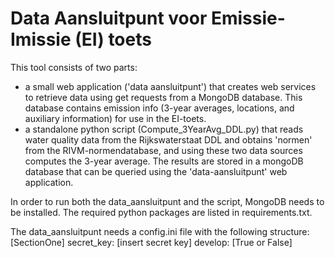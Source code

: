 # Data Aansluitpunt voor Emissie-Imissie (EI) toets
This tool consists of two parts:
- a small web application ('data aansluitpunt') that creates web services to retrieve data using get requests from a MongoDB database. This database contains emission info (3-year averages, locations, and auxiliary information) for use in the EI-toets.
- a standalone python script (Compute_3YearAvg_DDL.py) that reads water quality data from the Rijkswaterstaat DDL and obtains 'normen' from the RIVM-normendatabase, and using these two data sources computes the 3-year average. The results are stored in a mongoDB database that can be queried using the 'data-aansluitpunt' web application.

In order to run both the data_aansluitpunt and the script, MongoDB needs to be installed. The required python packages are listed in requirements.txt.

The data_aansluitpunt needs a config.ini file with the following structure:
[SectionOne]
secret_key: [insert secret key]
develop: [True or False]



